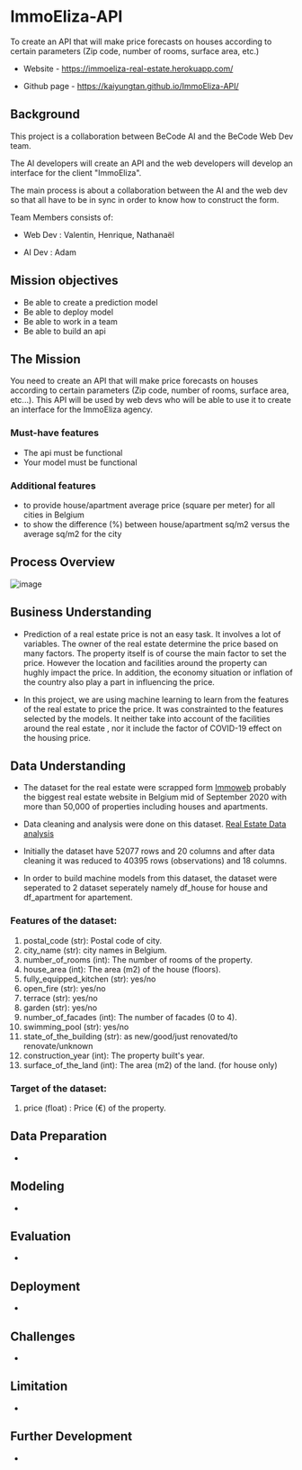 # ImmoEliza-API

To create an API that will make price forecasts on houses according to certain parameters (Zip code, number of rooms, surface area, etc.)

* Website - https://immoeliza-real-estate.herokuapp.com/

* Github page - https://kaiyungtan.github.io/ImmoEliza-API/


## Background

This project is a collaboration between BeCode AI and the BeCode Web 
Dev team.

The AI developers will create an API and the web developers will develop an interface for the client "ImmoEliza". 

The main process is about a collaboration between the AI and the web dev so that all have to be in sync in order to know how to construct the form.

Team Members consists of: 

* Web Dev : Valentin, Henrique, Nathanaël 

* AI Dev 	: Adam 

    
## Mission objectives  

* Be able to create a prediction model
* Be able to deploy model
* Be able to work in a team
* Be able to build an api

## The Mission

You need to create an API that will make price forecasts on houses according to certain parameters (Zip code, number of rooms, surface area, etc...). This API will be used by web devs who will be able to use it to create an interface for the ImmoEliza agency.


### Must-have features

* The api must be functional 
* Your model must be functional


### Additional features

* to provide house/apartment average price (square per meter) for all cities in Belgium
* to show the difference (%) between house/apartment sq/m2 versus the average sq/m2 for the city


## Process Overview

![image](https://user-images.githubusercontent.com/69633814/100321235-a696e580-2fc2-11eb-9f09-36423760b5b4.png)

## Business Understanding 

* Prediction of a real estate price is not an easy task. It involves a lot of variables. The owner of the real estate determine the price based on many factors. The property itself is of course the main factor to set the price. However the location and facilities around the property can hughly impact the price. In addition, the economy situation or inflation of the country also play a part in influencing the price.

* In this project, we are using machine learning to learn from the features of the real estate to price the price. It was constrainted to the features selected by the models. It neither take into account of the facilities around the real estate , nor it include the factor of COVID-19 effect on the housing price.

## Data Understanding

* The dataset for the real estate were scrapped form [Immoweb](https://www.immoweb.be/) probably the biggest real estate website in Belgium mid of September 2020 with more than 50,000 of properties including houses and apartments.

* Data cleaning and analysis were done on this dataset. [Real Estate Data analysis](https://github.com/kaiyungtan/Real-Estate-data-analysis)

* Initially the dataset have 52077 rows and 20 columns and after data cleaning it was reduced to 40395 rows (observations) and 18 columns.

* In order to build machine models from this dataset, the dataset were seperated to 2 dataset seperately namely df_house for house and df_apartment for apartement.


### Features of the dataset:
<ol>
<li> postal_code (str): Postal code of city.</li>
<li> city_name (str): city names in Belgium.</li>
<li> number_of_rooms (int): The number of rooms of the property.</li>
<li> house_area (int): The area (m2) of the house (floors).</li>
<li> fully_equipped_kitchen (str): yes/no </li>
<li> open_fire (str): yes/no </li>
<li> terrace (str): yes/no </li>
<li> garden (str): yes/no </li>
<li> number_of_facades (int): The number of facades (0 to 4). </li>
<li> swimming_pool (str): yes/no </li>
<li> state_of_the_building (str): as new/good/just renovated/to renovate/unknown </li>
<li> construction_year (int): The property built's year. </li>
<li> surface_of_the_land (int): The area (m2) of the land. (for house only) </li>
</ol>

### Target of the dataset:

<ol>
<li> price (float) : Price (€) of the property.</li> 
</ol>
 

## Data Preparation

*  

## Modeling

*  

## Evaluation

*  


## Deployment

*  

## Challenges

*  


## Limitation

*  

## Further Development

*  




